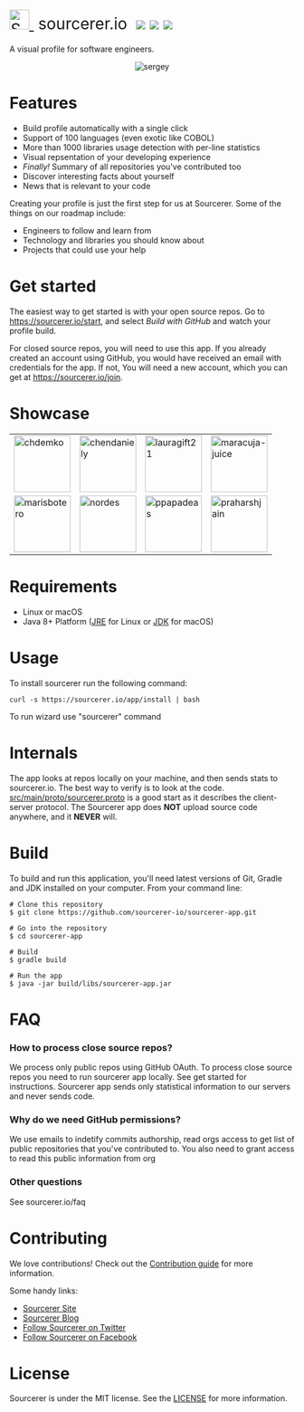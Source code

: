 <h1 style="font-weight:normal">
  <a href="https://sourcerer.io">
    <img src=https://user-images.githubusercontent.com/20287615/34189346-d426d4c2-e4ef-11e7-9da4-cc76a1ed111d.png alt="Sourcerer" width=35>
  </a>
  &nbsp;sourcerer.io&nbsp;
  <a href="https://sourcerer.io/start"><img src=https://img.shields.io/badge/sourcerer-start%20now-brightgreen.svg?colorA=087c08></a>
  <a href="https://github.com/sourcerer-io/sourcerer-app/releases"><img src=https://img.shields.io/github/release/sourcerer-io/sourcerer-app.svg?colorB=58839b></a>
  <a href="https://github.com/sourcerer-io/sourcerer-app/blob/master/LICENSE.md"><img src=https://img.shields.io/github/license/sourcerer-io/sourcerer-app.svg?colorB=ff0000></a>
</h1>

A visual profile for software engineers.
<br>

<p align="center">
  <img alt="sergey" src="https://user-images.githubusercontent.com/20287615/41826375-ffe3c62a-77dd-11e8-9352-62c8a8f476a6.gif">
</p>

Features
========
* Build profile automatically with a single click
* Support of 100 languages (even exotic like COBOL)
* More than 1000 libraries usage detection with per-line statistics
* Visual repsentation of your developing experience
* *Finally!* Summary of all repositories you've contributed too 
* Discover interesting facts about yourself
* News that is relevant to your code

Creating your profile is just the first step for us at Sourcerer. Some of the things on our roadmap include:
* Engineers to follow and learn from
* Technology and libraries you should know about
* Projects that could use your help

Get started
===========

The easiest way to get started is with your open source repos. Go to <https://sourcerer.io/start>, and select *Build with GitHub* and watch your profile build. 

For closed source repos, you will need to use this app. If you already created an account using GitHub, you would have received an email with credentials for the app. If not, You will need a new account, which you can get at <https://sourcerer.io/join>.

Showcase
========
<center>
<table align="center">
  <tr>
    <td><a href="https://sourcerer.io/chdemko"><img width="100" alt="chdemko" src="https://user-images.githubusercontent.com/29913247/41827998-512ef768-783b-11e8-9afd-f94fac1b2886.png"></a></td>
    <td><a href="https://sourcerer.io/chendaniely"><img width="100" alt="chendaniely" src="https://user-images.githubusercontent.com/29913247/41827999-514d0b22-783b-11e8-8a05-af7191b86f6c.png"></a></td>
    <td><a href="https://sourcerer.io/lauragift21"><img width="100" alt="lauragift21" src="https://user-images.githubusercontent.com/29913247/41828000-5169ac8c-783b-11e8-9955-a3cb114c37f7.png"></a></td>
    <td><a href="https://sourcerer.io/maracuja-juice"><img width="100" alt="maracuja-juice" src="https://user-images.githubusercontent.com/29913247/41828001-5184d8fe-783b-11e8-9d5f-ce57d208d7cd.png"></a></td>
  </tr><tr>
    <td><a href="https://sourcerer.io/marisbotero"><img width="100" alt="marisbotero" src="https://user-images.githubusercontent.com/29913247/41828002-519fb4a8-783b-11e8-98dd-ed3599b16a5a.png"></a></td>
    <td><a href="https://sourcerer.io/nordes"><img width="100" alt="nordes" src="https://user-images.githubusercontent.com/29913247/41828003-51baff56-783b-11e8-883c-608fd476afc9.png"></a></td>
    <td><a href="https://sourcerer.io/ppapadeas"><img width="100" alt="ppapadeas" src="https://user-images.githubusercontent.com/29913247/41828004-51d833f0-783b-11e8-9681-9725a7e3ed6a.png"></a></td>
    <td><a href="https://sourcerer.io/praharshjain"><img width="100" alt="praharshjain" src="https://user-images.githubusercontent.com/29913247/41828005-51f4fb48-783b-11e8-9f29-071bef43909f.png"></a></td>
</tr>
</table>
</center>

Requirements
============

* Linux or macOS
* Java 8+ Platform ([JRE](http://www.oracle.com/technetwork/java/javase/downloads/jre8-downloads-2133155.html) for Linux or [JDK](http://www.oracle.com/technetwork/java/javase/downloads/jdk8-downloads-2133151.html) for macOS)

Usage
=====

To install sourcerer run the following command:

```
curl -s https://sourcerer.io/app/install | bash
```

To run wizard use "sourcerer" command

Internals
=========

The app looks at repos locally on your machine, and then sends stats to sourcerer.io. The best way to verify is to look at the code. [src/main/proto/sourcerer.proto](https://github.com/sourcerer-io/sourcerer-app/blob/develop/src/main/proto/sourcerer.proto) is a good start as it describes the client-server protocol.
The Sourcerer app does **NOT** upload source code anywhere, and it **NEVER** will.

Build
=====

To build and run this application, you'll need latest versions of Git, Gradle and JDK installed on your computer. From your command line:

```
# Clone this repository
$ git clone https://github.com/sourcerer-io/sourcerer-app.git

# Go into the repository
$ cd sourcerer-app

# Build
$ gradle build

# Run the app
$ java -jar build/libs/sourcerer-app.jar
```

FAQ
===

### How to process close source repos?
We process only public repos using GitHub OAuth. To process close source repos you need to run sourcerer app locally. See get started for instructions. Sourcerer app sends only statistical information to our servers and never sends code.

### Why do we need GitHub permissions?
We use emails to indetify commits authorship, read orgs access to get list of public repositories that you've contributed to. You also need to grant access to read this public information from org

### Other questions
See sourcerer.io/faq 

Contributing
============

We love contributions!  Check out the [Contribution guide](https://github.com/sourcerer-io/sourcerer-app/blob/master/CONTRIBUTING.md) for more information.

Some handy links:<br>
* [Sourcerer Site](https://sourcerer.io/)
* [Sourcerer Blog](https://blog.sourcerer.io)
* [Follow Sourcerer on Twitter](https://twitter.com/sourcerer_io)
* [Follow Sourcerer on Facebook](https://www.facebook.com/sourcerer.io/)

License
=======

Sourcerer is under the MIT license. See the [LICENSE](https://github.com/sourcerer-io/sourcerer-app/blob/develop/LICENSE.md) for more information.

